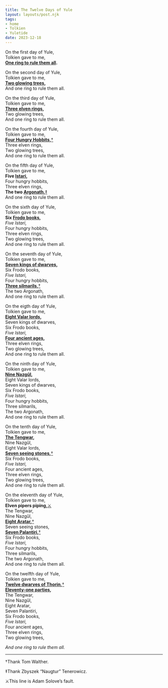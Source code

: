 ```yaml
---
title: The Twelve Days of Yule
layout: layouts/post.njk
tags:
- home
- Tolkien
- Yuletide
date: 2023-12-18
---
```


On the first day of Yule,  
Tolkien gave to me,  
**[One ring to rule them all](https://tolkiengateway.net/wiki/The_One_Ring).**  

On the second day of Yule,  
Tolkien gave to me,  
**[Two glowing trees](https://tolkiengateway.net/wiki/Two_Trees_of_Valinor),**  
And one ring to rule them all.  

On the third day of Yule,  
Tolkien gave to me,  
**[Three elven rings](https://tolkiengateway.net/wiki/Three_Rings),**  
Two glowing trees,  
And one ring to rule them all.  

On the fourth day of Yule,  
Tolkien gave to me,  
**[Four Hungry Hobbits](https://tolkiengateway.net/wiki/Fellowship_of_the_Ring),**[†](#tw)  
Three elven rings,  
Two glowing trees,  
And one ring to rule them all.  

On the fifth day of Yule,  
Tolkien gave to me,  
**Five [Istari](https://tolkiengateway.net/wiki/The_Istari),**  
Four hungry hobbits,  
Three elven rings,  
**The two [Argonath](https://tolkiengateway.net/wiki/Argonath),**[‡](#zt)  
And one ring to rule them all.  

On the sixth day of Yule,  
Tolkien gave to me,  
**Six [Frodo books](https://tolkiengateway.net/wiki/The_Lord_of_the_Rings),**  
*Five Istari,*  
Four hungry hobbits,  
Three elven rings,  
Two glowing trees,  
And one ring to rule them all.  

On the seventh day of Yule,  
Tolkien gave to me,  
**[Seven kings of dwarves](https://tolkiengateway.net/wiki/Seven_Rings),**  
Six Frodo books,  
*Five Istari,*  
Four hungry hobbits,  
**[Three silmarils](https://tolkiengateway.net/wiki/Silmarils),**[†](#tw)  
The two Argonath,  
And one ring to rule them all.  

On the eigth day of Yule,  
Tolkien gave to me,  
**[Eight Valar lords](https://tolkiengateway.net/wiki/Valar),**  
Seven kings of dwarves,  
Six Frodo books,  
*Five Istari,*  
**[Four ancient ages](https://tolkiengateway.net/wiki/Ages),**  
Three elven rings,  
Two glowing trees,  
And one ring to rule them all.  

On the ninth day of Yule,  
Tolkien gave to me,  
**[Nine Nazgûl](https://tolkiengateway.net/wiki/Nazg%C3%BBl),**  
Eight Valar lords,  
Seven kings of dwarves,  
Six Frodo books,  
*Five Istari,*  
Four hungry hobbits,  
Three silmarils,  
The two Argonath,  
And one ring to rule them all.  

On the tenth day of Yule,  
Tolkien gave to me,  
**[The Tengwar](https://tolkiengateway.net/wiki/Tengwar),**  
Nine Nazgûl,  
Eight Valar lords,  
**[Seven seeing stones](https://tolkiengateway.net/wiki/Palant%C3%ADri),**[†](#tw)  
Six Frodo books,  
*Five Istari,*  
Four ancient ages,  
Three elven rings,  
Two glowing trees,  
And one ring to rule them all.  

On the eleventh day of Yule,  
Tolkien gave to me,  
**Elven pipers piping,**[⚔](#as)  
The Tengwar,  
Nine Nazgûl,  
**[Eight Aratar](https://tolkiengateway.net/wiki/Aratar),**[†](#tw)  
Seven seeing stones,  
**[Seven Palantíri](https://tolkiengateway.net/wiki/Palant%C3%ADri),**[†](#tw)  
Six Frodo books,  
*Five Istari,*  
Four hungry hobbits,  
Three silmarils,  
The two Argonath,  
And one ring to rule them all.  

On the twelfth day of Yule,  
Tolkien gave to me,  
**[Twelve dwarves of Thorin](https://tolkiengateway.net/wiki/Thorin_and_Company),**[†](#tw)  
**[Eleventy-one parties](https://tolkiengateway.net/wiki/Bilbo%27s_birthday_speech),**  
The Tengwar,  
Nine Nazgûl,  
Eight Aratar,   
Seven Palantíri,  
Six Frodo books,  
*Five Istari,*  
Four ancient ages,  
Three elven rings,  
Two glowing trees,  

*And one ring to rule them all.*  

---

<a name="tw">†Thank Tom Walther.</a>

<a name="zt">‡Thank Zbyszek “Naugtur” Tenerowicz.</a>

<a name="as">⚔This line is Adam Solove’s fault.</a>
